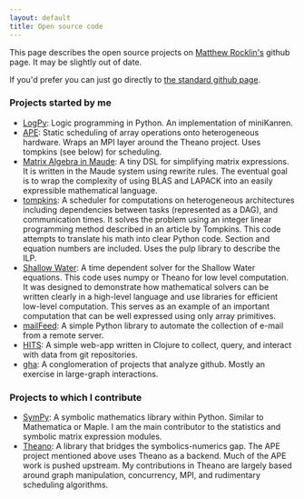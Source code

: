 ```yaml
---
layout: default 
title: Open source code 
---
```


This page describes the open source projects on [Matthew
Rocklin's](http://people.cs.uchicago.edu/~mrocklin) github page. It may
be slightly out of date.

If you'd prefer you can just go directly to [the standard github
page](http://github.com/mrocklin).

### Projects started by me

-   [LogPy](http://github.com/logpy/logpy): Logic programming in Python.  An
    implementation of miniKanren.
-   [APE](http://github.com/mrocklin/ape/): Static scheduling of
    array operations onto heterogeneous hardware. Wraps an MPI layer
    around the Theano project. Uses tompkins (see below) for
    scheduling.
-   [Matrix Algebra in
    Maude](http://github.com/mrocklin/matrix-algebra/): A tiny DSL
    for simplifying matrix expressions. It is written in the Maude
    system using rewrite rules. The eventual goal is to wrap the
    complexity of using BLAS and LAPACK into an easily expressible
    mathematical language.
-   [tompkins](http://github.com/mrocklin/tompkins/): A scheduler
    for computations on heterogeneous architectures including
    dependencies between tasks (represented as a DAG), and
    communication times. It solves the problem using an integer
    linear programming method described in an article by Tompkins.
    This code attempts to translate his math into clear Python code.
    Section and equation numbers are included. Uses the pulp library
    to describe the ILP.
-   [Shallow Water](http://github.com/mrocklin/ShallowWater/): A
    time dependent solver for the Shallow Water equations. This code
    uses numpy or Theano for low level computation. It was designed
    to demonstrate how mathematical solvers can be written clearly
    in a high-level language and use libraries for efficient
    low-level computation. This serves as an example of an important
    computation that can be well expressed using only array
    primitives.
-   [mailFeed](http://github.com/mrocklin/mailFeed): A simple Python
    library to automate the collection of e-mail from a remote
    server.
-   [HITS](http://github.com/mrocklin/hits): A simple web-app
    written in Clojure to collect, query, and interact with data
    from git repositories.
-   [gha](http://github.com/mrocklin/gha): A conglomeration of
    projects that analyze github. Mostly an exercise in large-graph
    interactions.

### Projects to which I contribute

-   [SymPy](http://github.com/mrocklin/sympy): A symbolic
    mathematics library within Python. Similar to Mathematica or
    Maple. I am the main contributor to the statistics and symbolic
    matrix expression modules.
-   [Theano](http://github.com/mrocklin/theano): A library that
    bridges the symbolics-numerics gap. The APE project mentioned
    above uses Theano as a backend. Much of the APE work is pushed
    upstream. My contributions in Theano are largely based around
    graph manipulation, concurrency, MPI, and rudimentary scheduling
    algorithms.
